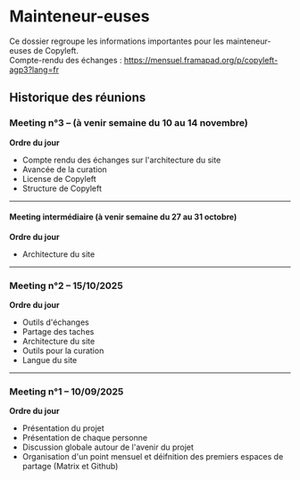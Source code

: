 # Mainteneur-euses

Ce dossier regroupe les informations importantes pour les mainteneur-euses de Copyleft.  
Compte-rendu des échanges : <https://mensuel.framapad.org/p/copyleft-agp3?lang=fr> 

## Historique des réunions 

### Meeting n°3 – (à venir semaine du 10 au 14 novembre)
**Ordre du jour**
* Compte rendu des échanges sur l'architecture du site
* Avancée de la curation
* License de Copyleft
* Structure de Copyleft
---

#### Meeting intermédiaire (à venir semaine du 27 au 31 octobre)
**Ordre du jour**
* Architecture du site
---

### Meeting n°2 – 15/10/2025
**Ordre du jour**
* Outils d'échanges
* Partage des taches 
* Architecture du site
* Outils pour la curation
* Langue du site 
---

### Meeting n°1 – 10/09/2025
**Ordre du jour**
* Présentation du projet
* Présentation de chaque personne
* Discussion globale autour de l'avenir du projet
* Organisation d'un point mensuel et déifnition des premiers espaces de partage (Matrix et Github)

